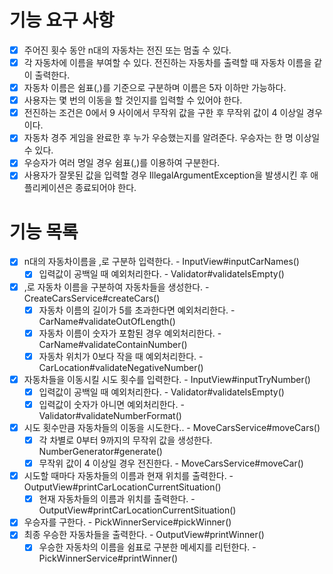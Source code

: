 # 기능 요구 사항
- [x] 주어진 횟수 동안 n대의 자동차는 전진 또는 멈출 수 있다.
- [x] 각 자동차에 이름을 부여할 수 있다. 전진하는 자동차를 출력할 때 자동차 이름을 같이 출력한다.
- [x] 자동차 이름은 쉼표(,)를 기준으로 구분하며 이름은 5자 이하만 가능하다.
- [x] 사용자는 몇 번의 이동을 할 것인지를 입력할 수 있어야 한다.
- [x] 전진하는 조건은 0에서 9 사이에서 무작위 값을 구한 후 무작위 값이 4 이상일 경우이다.
- [x] 자동차 경주 게임을 완료한 후 누가 우승했는지를 알려준다. 우승자는 한 명 이상일 수 있다.
- [x] 우승자가 여러 명일 경우 쉼표(,)를 이용하여 구분한다.
- [x] 사용자가 잘못된 값을 입력할 경우 IllegalArgumentException을 발생시킨 후 애플리케이션은 종료되어야 한다.

# 기능 목록
- [x] n대의 자동차이름을 ,로 구분하 입력한다. - InputView#inputCarNames()
	- [x]  입력값이 공백일 때 예외처리한다. - Validator#validateIsEmpty()
- [x] ,로 자동차 이름을 구분하여 자동차들을 생성한다. - CreateCarsService#createCars()
	- [x] 자동차 이름의 길이가 5를 초과한다면 예외처리한다. - CarName#validateOutOfLength()
	- [x] 자동차 이름이 숫자가 포함된 경우 예외처리한다. - CarName#validateContainNumber()
	- [x] 자동차 위치가 0보다 작을 때 예외처리한다. - CarLocation#validateNegativeNumber()
- [x] 자동차들을 이동시킬 시도 횟수를 입력한다. - InputView#inputTryNumber()
	- [x] 입력값이 공백일 때 예외처리한다. - Validator#validateIsEmpty()
	- [x] 입력값이 숫자가 아니면 예외처리한다. - Validator#validateNumberFormat()
- [x] 시도 횟수만큼 자동차들의 이동을 시도한다.. - MoveCarsService#moveCars()
	- [x] 각 차별로 0부터 9까지의 무작위 값을 생성한다. NumberGenerator#generate()
	- [x] 무작위 값이 4 이상일 경우 전진한다. - MoveCarsService#moveCar()
- [x] 시도할 때마다 자동차들의 이름과 현재 위치를 출력한다. - OutputView#printCarLocationCurrentSituation()
	- [x] 현재 자동차들의 이름과 위치를 출력한다.  - OutputView#printCarLocationCurrentSituation()
- [x] 우승자를 구한다. - PickWinnerService#pickWinner()
- [x] 최종 우승한 자동차들을 출력한다. - OutputView#printWinner()
	- [x] 우승한 자동차의 이름을 쉼표로 구분한 메세지를 리턴한다.  - PickWinnerService#printWinner()